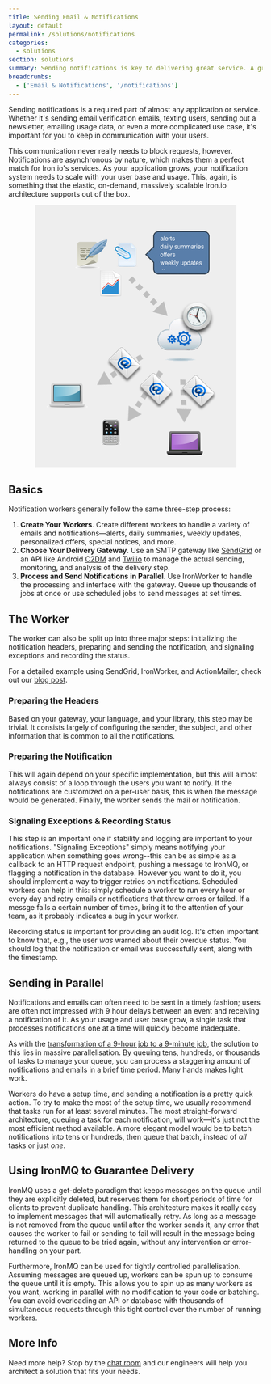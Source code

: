 ```yaml
---
title: Sending Email & Notifications
layout: default
permalink: /solutions/notifications
categories:
  - solutions
section: solutions
summary: Sending notifications is key to delivering great service. A growing user base means distributing the effort and shrinking the time it takes to get emails and messages to your users.
breadcrumbs:
  - ['Email & Notifications', '/notifications']
---
```


Sending notifications is a required part of almost any application or service.
Whether it's sending email verification emails, texting users, sending out a
newsletter, emailing usage data, or even a more complicated use case, it's
important for you to keep in communication with your users.

This communication never really needs to block requests, however. Notifications
are asynchronous by nature, which makes them a perfect match for Iron.io's
services. As your application grows, your notification system needs to scale
with your user base and usage. This, again, is something that the elastic,
on-demand, massively scalable Iron.io architecture supports out of the box.

<p style="text-align: center;">
<img src="/images/notifications.png" alt="Notifications diagram" />
</p>

## Basics

Notification workers generally follow the same three-step process:

1. **Create Your Workers**. Create different workers to handle a variety of
   emails and notifications&mdash;alerts, daily summaries, weekly updates,
   personalized offers, special notices, and more.
2. **Choose Your Delivery Gateway**. Use an SMTP gateway like
   [SendGrid](http://www.sendgrid.com) or an API like Android [C2DM](http://developers.google.com/android/c2dm)
   and [Twilio](http://www.twilio.com) to manage the actual sending,
   monitoring, and analysis of the delivery step.
3. **Process and Send Notifications in Parallel**. Use IronWorker to handle the
   processing and interface with the gateway. Queue up thousands of jobs
   at once or use scheduled jobs to send messages at set times.

## The Worker

The worker can also be split up into three major steps: initializing the
notification headers, preparing and sending the notification, and signaling
exceptions and recording the status.

For a detailed example using SendGrid, IronWorker, and ActionMailer, check
out our [blog post](http://blog.iron.io/2012/06/powerful-email-infrastructure-with.html).

### Preparing the Headers

Based on your gateway, your language, and your library, this step may be
trivial. It consists largely of configuring the sender, the subject, and
other information that is common to all the notifications.

### Preparing the Notification

This will again depend on your specific implementation, but this will almost
always consist of a loop through the users you want to notify. If the notifications
are customized on a per-user basis, this is when the message would be generated.
Finally, the worker sends the mail or notification.

### Signaling Exceptions & Recording Status

This step is an important one if stability and logging are important to your
notifications. "Signaling Exceptions" simply means notifying your application
when something goes wrong--this can be as simple as a callback to an HTTP request
endpoint, pushing a message to IronMQ, or flagging a notification in the database.
However you want to do it, you should implement a way to trigger retries on
notifications. Scheduled workers can help in this: simply schedule a worker to
run every hour or every day and retry emails or notifications that threw errors
or failed. If a messge fails a certain number of times, bring it to the attention
of your team, as it probably indicates a bug in your worker.

Recording status is important for providing an audit log. It's often important
to know that, e.g., the user *was* warned about their overdue status. You
should log that the notification or email was successfully sent, along with
the timestamp.

## Sending in Parallel

Notifications and emails can often need to be sent in a timely fashion; users
are often not impressed with 9 hour delays between an event and receiving a
notification of it. As your usage and user base grow, a single task that
processes notifications one at a time will quickly become inadequate.

As with the [transformation of a 9-hour job to a 9-minute job](http://blog.iron.io/2012/03/how-to-reduce-9-hour-job-into-10-minute.html),
the solution to this lies in massive parallelisation. By queuing tens, hundreds,
or thousands of tasks to manage your queue, you can process a staggering
amount of notifications and emails in a brief time period. Many hands makes
light work.

Workers do have a setup time, and sending a notification is a pretty quick
action. To try to make the most of the setup time, we usually recommend that
tasks run for at least several minutes. The most straight-forward architecture,
queuing a task for each notification, will work&mdash;it's just not the most
efficient method available. A more elegant model would be to batch notifications
into tens or hundreds, then queue that batch, instead of *all* tasks or just *one*.

## Using IronMQ to Guarantee Delivery

IronMQ uses a get-delete paradigm that keeps messages on the queue until they
are explicitly deleted, but reserves them for short periods of time for clients
to prevent duplicate handling. This architecture makes it really easy to implement
messages that will automatically retry. As long as a message is not removed from
the queue until after the worker sends it, any error that causes the worker to fail
or sending to fail will result in the message being returned to the queue to be
tried again, without any intervention or error-handling on your part.

Furthermore, IronMQ can be used for tightly controlled parallelisation.
Assuming messages are queued up, workers can be spun up to consume the queue
until it is empty. This allows you to spin up as many workers as you want,
working in parallel with no modification to your code or batching. You can
avoid overloading an API or database with thousands of simultaneous requests
through this tight control over the number of running workers.

## More Info

Need more help? Stop by the [chat room](http://hud.iron.io/users/support) and our
engineers will help you architect a solution that fits your needs.
